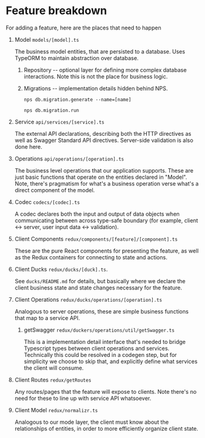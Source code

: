 # Feature breakdown

For adding a feature, here are the places that need to happen

1. Model `models/[model].ts`

    The business model entities, that are persisted to a database. 
    Uses TypeORM to maintain abstraction over database.

    1. Repository -- optional layer for defining more complex database 
    interactions. Note this is not the place for business logic.
    1. Migrations -- implementation details hidden behind NPS.

        `nps db.migration.generate --name=[name]`

        `nps db.migration.run`

1. Service  `api/services/[service].ts`

    The external API declarations, describing both the HTTP directives as well 
    as Swagger Standard API directives. Server-side validation is also done
    here. 

1. Operations `api/operations/[operation].ts`

    The business level operations that our application supports. These are just
    basic functions that operate on the entities declared in "Model".
    Note, there's pragmatism for what's a business operation verse what's a 
    direct component of the model.

1. Codec `codecs/[codec].ts`

    A codec declares both the input and output of data objects when 
    communicating between across type-safe boundary (for example, client <-> 
    server, user input data <-> validation).

1. Client Components `redux/components/[feature]/[component].ts`

    These are the pure React components for presenting the feature, as well as
    the Redux containers for connecting to state and actions.

1. Client Ducks `redux/ducks/[duck].ts`. 

    See `ducks/README.md` for details, but basically where we declare the 
    client business state and state changes necessary for the feature.
  
1. Client Operations `redux/ducks/operations/[operation].ts`

    Analogous to server operations, these are simple business functions that 
    map to a service API. 

    1. getSwagger `redux/duckers/operations/util/getSwagger.ts`

        This is a implementation detail interface that's needed to bridge 
        Typescript types between client operations and services. 
        Technically this could be resolved in a codegen step, but for 
        simplicity we choose to skip that, and explicitly define what 
        services the client will consume.

1. Client Routes `redux/getRoutes`

    Any routes/pages that the feature will expose to clients. Note there's no 
    need for these to line up with service API whatsoever.

1. Client Model `redux/normalizr.ts`

    Analogous to our mode layer, the client must know about the relationships 
    of entities, in order to more efficiently organize client state.
